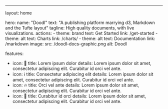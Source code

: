 ---
layout: home

hero:
  name: "Doodl"
  text: "A publishing platform marrying d3, Markdown and the Tufte layout"
  tagline: High quality documents, with live visualizations.
  actions:
    - theme: brand
      text: Get Started
      link: /get-started
    - theme: alt
      text: Charts
      link: /charts/
    - theme: alt
      text: Documentation
      link: /markdown
  image:
    src: /doodl-docs-graphic.png
    alt: Doodl

features:
  - icon: 📝
    title: Lorem ipsum dolor
    details: Lorem ipsum dolor sit amet, consectetur adipiscing elit. Curabitur id orci vel ante.
  - icon: ℹ️
    title: Consectetur adipiscing elit
    details: Lorem ipsum dolor sit amet, consectetur adipiscing elit. Curabitur id orci vel ante.
  - icon: 🔥
    title: Orci vel ante
    details: Lorem ipsum dolor sit amet, consectetur adipiscing elit. Curabitur id orci vel ante.
  - icon: 🚀
    title: Curabitur id orci
    details: Lorem ipsum dolor sit amet, consectetur adipiscing elit. Curabitur id orci vel ante.
